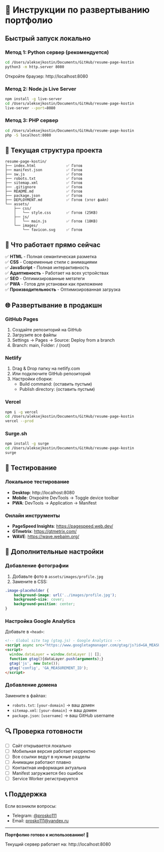 # 🚀 Инструкции по развертыванию портфолио

## Быстрый запуск локально

### Метод 1: Python сервер (рекомендуется)
```bash
cd /Users/aleksejkostin/Documents/GitHub/resume-page-kostin
python3 -m http.server 8080
```
Откройте браузер: http://localhost:8080

### Метод 2: Node.js Live Server
```bash
npm install -g live-server
cd /Users/aleksejkostin/Documents/GitHub/resume-page-kostin
live-server --port=8080
```

### Метод 3: PHP сервер
```bash
cd /Users/aleksejkostin/Documents/GitHub/resume-page-kostin
php -S localhost:8080
```

## 📁 Текущая структура проекта

```
resume-page-kostin/
├── index.html              ✅ Готов
├── manifest.json           ✅ Готов
├── sw.js                   ✅ Готов  
├── robots.txt              ✅ Готов
├── sitemap.xml             ✅ Готов
├── .gitignore              ✅ Готов
├── README.md               ✅ Готов
├── package.json            ✅ Готов
├── DEPLOYMENT.md           ✅ Готов (этот файл)
└── assets/
    ├── css/
    │   └── style.css       ✅ Готов (25KB)
    ├── js/
    │   └── main.js         ✅ Готов (18KB)
    └── images/
        └── favicon.svg     ✅ Готов
```

## 🎯 Что работает прямо сейчас

✅ **HTML** - Полная семантическая разметка  
✅ **CSS** - Современные стили с анимациями  
✅ **JavaScript** - Полная интерактивность  
✅ **Адаптивность** - Работает на всех устройствах  
✅ **SEO** - Оптимизированные метатеги  
✅ **PWA** - Готов для установки как приложение  
✅ **Производительность** - Оптимизированная загрузка  

## 🌐 Развертывание в продакшн

### GitHub Pages
1. Создайте репозиторий на GitHub
2. Загрузите все файлы
3. Settings → Pages → Source: Deploy from a branch
4. Branch: main, Folder: / (root)

### Netlify
1. Drag & Drop папку на netlify.com
2. Или подключите GitHub репозиторий
3. Настройки сборки: 
   - Build command: (оставить пустым)
   - Publish directory: (оставить пустым)

### Vercel
```bash
npm i -g vercel
cd /Users/aleksejkostin/Documents/GitHub/resume-page-kostin
vercel --prod
```

### Surge.sh
```bash
npm install -g surge
cd /Users/aleksejkostin/Documents/GitHub/resume-page-kostin
surge
```

## 📱 Тестирование

### Локальное тестирование
- **Desktop**: http://localhost:8080
- **Mobile**: Откройте DevTools → Toggle device toolbar
- **PWA**: DevTools → Application → Manifest

### Онлайн инструменты
- **PageSpeed Insights**: https://pagespeed.web.dev/
- **GTmetrix**: https://gtmetrix.com/
- **WAVE**: https://wave.webaim.org/

## 🔧 Дополнительные настройки

### Добавление фотографии
1. Добавьте фото в `assets/images/profile.jpg`
2. Замените в CSS:
```css
.image-placeholder {
    background-image: url('../images/profile.jpg');
    background-size: cover;
    background-position: center;
}
```

### Настройка Google Analytics
Добавьте в `<head>`:
```html
<!-- Global site tag (gtag.js) - Google Analytics -->
<script async src="https://www.googletagmanager.com/gtag/js?id=GA_MEASUREMENT_ID"></script>
<script>
  window.dataLayer = window.dataLayer || [];
  function gtag(){dataLayer.push(arguments);}
  gtag('js', new Date());
  gtag('config', 'GA_MEASUREMENT_ID');
</script>
```

### Добавление домена
Замените в файлах:
- `robots.txt`: `[your-domain]` → ваш домен
- `sitemap.xml`: `[your-domain]` → ваш домен
- `package.json`: `[username]` → ваш GitHub username

## 🔍 Проверка готовности

- [ ] Сайт открывается локально
- [ ] Мобильная версия работает корректно
- [ ] Все ссылки ведут в нужные разделы
- [ ] Анимации работают плавно
- [ ] Контактная информация актуальна
- [ ] Manifest загружается без ошибок
- [ ] Service Worker регистрируется

## 📞 Поддержка

Если возникли вопросы:
- Telegram: [@prosko111](https://t.me/prosko111)
- Email: prosko111@yandex.ru

---

**Портфолио готово к использованию! 🎉**

Текущий сервер работает на: http://localhost:8080